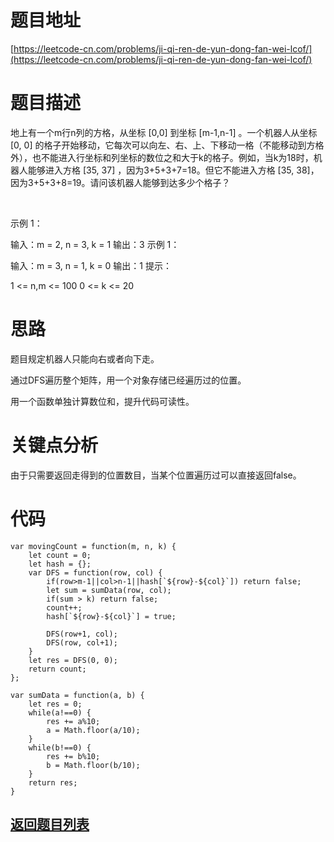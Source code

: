 # 题目地址

[https://leetcode-cn.com/problems/ji-qi-ren-de-yun-dong-fan-wei-lcof/](https://leetcode-cn.com/problems/ji-qi-ren-de-yun-dong-fan-wei-lcof/)

# 题目描述
地上有一个m行n列的方格，从坐标 [0,0] 到坐标 [m-1,n-1] 。一个机器人从坐标 [0, 0] 的格子开始移动，它每次可以向左、右、上、下移动一格（不能移动到方格外），也不能进入行坐标和列坐标的数位之和大于k的格子。例如，当k为18时，机器人能够进入方格 [35, 37] ，因为3+5+3+7=18。但它不能进入方格 [35, 38]，因为3+5+3+8=19。请问该机器人能够到达多少个格子？

 

示例 1：

输入：m = 2, n = 3, k = 1
输出：3
示例 1：

输入：m = 3, n = 1, k = 0
输出：1
提示：

1 <= n,m <= 100
0 <= k <= 20

# 思路

题目规定机器人只能向右或者向下走。

通过DFS遍历整个矩阵，用一个对象存储已经遍历过的位置。

用一个函数单独计算数位和，提升代码可读性。
# 关键点分析

由于只需要返回走得到的位置数目，当某个位置遍历过可以直接返回false。

# 代码

    var movingCount = function(m, n, k) {
        let count = 0;
        let hash = {};
        var DFS = function(row, col) {
            if(row>m-1||col>n-1||hash[`${row}-${col}`]) return false;
            let sum = sumData(row, col);
            if(sum > k) return false;
            count++;
            hash[`${row}-${col}`] = true;
            
            DFS(row+1, col);
            DFS(row, col+1);
        }
        let res = DFS(0, 0);
        return count;
    };

    var sumData = function(a, b) {
        let res = 0;
        while(a!==0) {
            res += a%10;
            a = Math.floor(a/10);
        }
        while(b!==0) {
            res += b%10;
            b = Math.floor(b/10);
        }
        return res;
    }
## [返回题目列表](../../README.md)